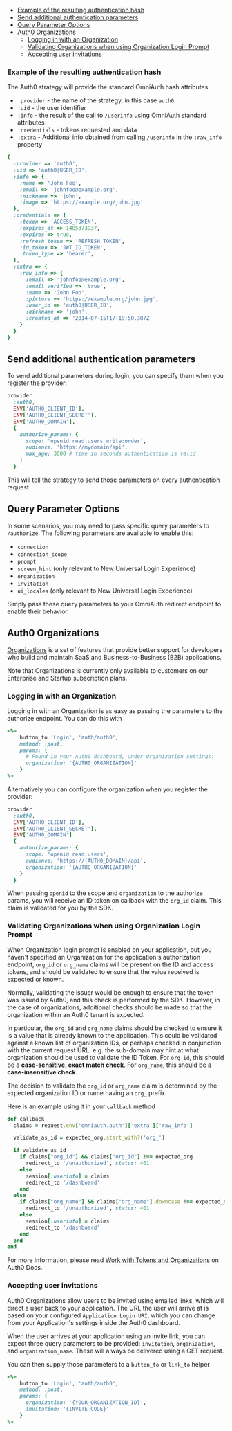 * [Example of the resulting authentication hash](#example-of-the-resulting-authentication-hash)
* [Send additional authentication parameters](#send-additional-authentication-parameters)
* [Query Parameter Options](#query-parameter-options)
* [Auth0 Organizations](#auth0-organizations)
  - [Logging in with an Organization](#logging-in-with-an-organization)
  - [Validating Organizations when using Organization Login Prompt](#validating-organizations-when-using-organization-login-prompt)
  - [Accepting user invitations](#accepting-user-invitations)

### Example of the resulting authentication hash

The Auth0 strategy will provide the standard OmniAuth hash attributes:

- `:provider` - the name of the strategy, in this case `auth0`
- `:uid` - the user identifier
- `:info` - the result of the call to `/userinfo` using OmniAuth standard attributes
- `:credentials` - tokens requested and data
- `:extra` - Additional info obtained from calling `/userinfo` in the `:raw_info` property

```ruby
{
  :provider => 'auth0',
  :uid => 'auth0|USER_ID',
  :info => {
    :name => 'John Foo',
    :email => 'johnfoo@example.org',
    :nickname => 'john',
    :image => 'https://example.org/john.jpg'
  },
  :credentials => {
    :token => 'ACCESS_TOKEN',
    :expires_at => 1485373937,
    :expires => true,
    :refresh_token => 'REFRESH_TOKEN',
    :id_token => 'JWT_ID_TOKEN',
    :token_type => 'bearer',
  },
  :extra => {
    :raw_info => {
      :email => 'johnfoo@example.org',
      :email_verified => 'true',
      :name => 'John Foo',
      :picture => 'https://example.org/john.jpg',
      :user_id => 'auth0|USER_ID',
      :nickname => 'john',
      :created_at => '2014-07-15T17:19:50.387Z'
    }
  }
}
```

## Send additional authentication parameters

To send additional parameters during login, you can specify them when you register the provider:

```ruby
provider
  :auth0,
  ENV['AUTH0_CLIENT_ID'],
  ENV['AUTH0_CLIENT_SECRET'],
  ENV['AUTH0_DOMAIN'],
  {
    authorize_params: {
      scope: 'openid read:users write:order',
      audience: 'https://mydomain/api',
      max_age: 3600 # time in seconds authentication is valid
    }
  }
```

This will tell the strategy to send those parameters on every authentication request.

## Query Parameter Options

In some scenarios, you may need to pass specific query parameters to `/authorize`. The following parameters are available to enable this:

- `connection`
- `connection_scope`
- `prompt`
- `screen_hint` (only relevant to New Universal Login Experience)
- `organization`
- `invitation`
- `ui_locales` (only relevant to New Universal Login Experience)

Simply pass these query parameters to your OmniAuth redirect endpoint to enable their behavior.

## Auth0 Organizations

[Organizations](https://auth0.com/docs/organizations) is a set of features that provide better support for developers who build and maintain SaaS and Business-to-Business (B2B) applications.

Note that Organizations is currently only available to customers on our Enterprise and Startup subscription plans.

### Logging in with an Organization

Logging in with an Organization is as easy as passing the parameters to the authorize endpoint. You can do this with

```ruby
<%=
    button_to 'Login', 'auth/auth0',
    method: :post,
    params: {
      # Found in your Auth0 dashboard, under Organization settings:
      organization: '{AUTH0_ORGANIZATION}'
    }
%>
```

Alternatively you can configure the organization when you register the provider:

```ruby
provider
  :auth0,
  ENV['AUTH0_CLIENT_ID'],
  ENV['AUTH0_CLIENT_SECRET'],
  ENV['AUTH0_DOMAIN']
  {
    authorize_params: {
      scope: 'openid read:users',
      audience: 'https://{AUTH0_DOMAIN}/api',
      organization: '{AUTH0_ORGANIZATION}'
    }
  }
```

When passing `openid` to the scope and `organization` to the authorize params, you will receive an ID token on callback with the `org_id` claim. This claim is validated for you by the SDK.

### Validating Organizations when using Organization Login Prompt

When Organization login prompt is enabled on your application, but you haven't specified an Organization for the application's authorization endpoint, `org_id` or `org_name` claims will be present on the ID and access tokens, and should be validated to ensure that the value received is expected or known.

Normally, validating the issuer would be enough to ensure that the token was issued by Auth0, and this check is performed by the SDK. However, in the case of organizations, additional checks should be made so that the organization within an Auth0 tenant is expected.

In particular, the `org_id` and `org_name` claims should be checked to ensure it is a value that is already known to the application. This could be validated against a known list of organization IDs, or perhaps checked in conjunction with the current request URL. e.g. the sub-domain may hint at what organization should be used to validate the ID Token. For `org_id`, this should be a **case-sensitive, exact match check**. For `org_name`, this should be a **case-insensitive check**.

The decision to validate the `org_id` or `org_name` claim is determined by the expected organization ID or name having an `org_` prefix.

Here is an example using it in your `callback` method

```ruby
def callback
  claims = request.env['omniauth.auth']['extra']['raw_info']

  validate_as_id = expected_org.start_with?('org_')

  if validate_as_id
    if claims["org_id"] && claims["org_id"] !== expected_org
      redirect_to '/unauthorized', status: 401
    else
      session[:userinfo] = claims
      redirect_to '/dashboard'
    end
  else
    if claims["org_name"] && claims["org_name"].downcase !== expected_org.downcase
      redirect_to '/unauthorized', status: 401
    else
      session[:userinfo] = claims
      redirect_to '/dashboard'
    end
  end
end
```

For more information, please read [Work with Tokens and Organizations](https://auth0.com/docs/organizations/using-tokens) on Auth0 Docs.

### Accepting user invitations

Auth0 Organizations allow users to be invited using emailed links, which will direct a user back to your application. The URL the user will arrive at is based on your configured `Application Login URI`, which you can change from your Application's settings inside the Auth0 dashboard.

When the user arrives at your application using an invite link, you can expect three query parameters to be provided: `invitation`, `organization`, and `organization_name`. These will always be delivered using a GET request.

You can then supply those parameters to a `button_to` or `link_to` helper

```ruby
<%=
    button_to 'Login', 'auth/auth0',
    method: :post,
    params: {
      organization: '{YOUR_ORGANIZATION_ID}',
      invitation: '{INVITE_CODE}'
    }
%>
```
